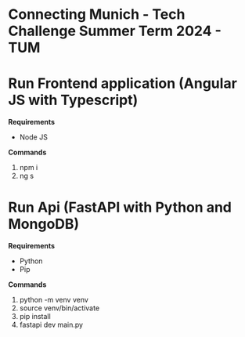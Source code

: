 # Connecting Munich - Tech Challenge Summer Term 2024 - TUM

# Run Frontend application (Angular JS with Typescript)
**Requirements**
- Node JS

**Commands**
1. npm i
2. ng s


# Run Api (FastAPI with Python and MongoDB)
**Requirements**
- Python
- Pip


**Commands**
1. python -m venv venv
2. source venv/bin/activate
3. pip install
4. fastapi dev main.py
